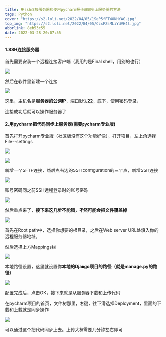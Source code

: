 ```yaml
---
title: 用ssh连接服务器和使用pycharm把代码同步上服务器的方法
tags: Python
cover: "https://s2.loli.net/2022/04/05/1SeP5fFTWOKHYAG.jpg"
top_img: "https://s2.loli.net/2022/04/05/CzxFZsMLiYdVH4l.jpg"
abbrlink: 8eb53c55
date: 2022-03-28 20:07:55
---
```


#### 1.SSH连接服务器

首先需要安装一个远程连接客户端（我用的是Final shell，用别的也行）

![](https://s2.loli.net/2022/03/07/DNEoTJ7X569cuAm.png)

然后在软件里新建一个连接

![](https://s2.loli.net/2022/03/07/AVY7gGkNZ4jyixS.png)

这里，主机名是**服务器的公网IP**，端口默认**22**，底下，使用密码登录，

连接成功后就可以操作服务器了



#### 2.用pycharm把代码同步上服务器(需要pycharm专业版)

首先打开pycharm专业版（社区版没有这个功能好像），打开项目，左上角选择File--settings

![](https://s2.loli.net/2022/03/07/vFUojrapRACKN7s.png)

![](https://s2.loli.net/2022/03/07/knEfyd67xel8VYC.png)

新增一个SFTP连接，然后点右边的SSH configuration的三个点，新增SSH连接

![](https://s2.loli.net/2022/03/07/FyE1Ltlp3ZYvuJH.png)

账号密码同之前SSH远程登录时的账号密码

![](https://s2.loli.net/2022/04/23/qyv6kleGCu8ZE7N.png)



然后重点来了，**接下来这几步不能错，不然可能会把文件覆盖掉**



![](https://s2.loli.net/2022/04/23/HifCqLdg5FAjSNZ.png)

首先在Root path中，选择你想要的根目录，之后在Web server URL处填入你的远程服务器地址。

然后选择上方Mappings栏

![](https://s2.loli.net/2022/04/23/WamQCOVPYjN8xbe.png)

本地路径设置，这里就设置你**本地的Django项目的路径（就是manage.py的路径）**

![](https://s2.loli.net/2022/03/07/qXWIwHMOrQZ2keo.png)

配置完成后，点击OK，接下来就是从服务器下载和上传代码



在pycharm项目的首页，文件树那里，右键，往下滑选择Deployment，里面的下载和上载就是同步操作

![](https://s2.loli.net/2022/03/28/J5wfV17e4jFkcvO.png)

可以通过这个把代码同步上去。上传大概需要几分钟左右即可
